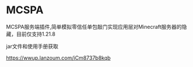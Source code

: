# MCSPA
MCSPA服务端插件,简单模拟零信任单包敲门实现应用层对Minecraft服务器的隐藏，目前仅支持1.21.8

jar文件和使用手册获取

https://wwup.lanzoum.com/iCm8737b8kqb